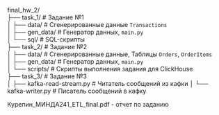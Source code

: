 final_hw_2/  
├── task_1/           # Задание №1  
│   ├── data/           # Сгенерированные данные `Transactions`  
│   ├── gen_data/       # Генератор данных, `main.py`  
│   └── sql/            # SQL-скрипты                   
├── task_2/           # Задание №2  
│   ├── data/           # Сгенерированные данные, Таблицы `Orders`, `OrderItems`  
│   ├── gen_data/        # Генератор данных, `main.py`  
│   └── scripts/         # Скрипты выполнения задания для ClickHouse  
├── task_3/           # Задание №3  
│   ├── kafka-read-stream.py  # Читатель сообщений из кафки
│   └── kafka-writer.py       # Писатель сообщений в кафку

Курепин_МИНДА241_ETL_final.pdf - отчет по заданию
